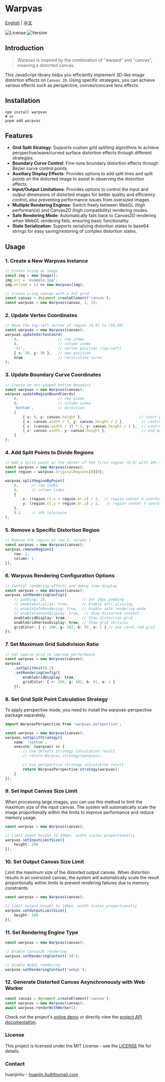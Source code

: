 # Warpvas

[English](README.md) | [中文](README.cn.md)

![License](https://img.shields.io/badge/license-MIT-blue.svg)
![Version](https://img.shields.io/badge/version-1.0.0-green.svg)

## Introduction

> Warpvas is inspired by the combination of "warped" and "canvas", meaning a distorted canvas.

This JavaScript library helps you efficiently implement 3D-like image distortion effects on `Canvas 2D`. Using specific strategies, you can achieve various effects such as perspective, convex/concave lens effects.

## Installation

```shell
npm install warpvas
# or
pnpm add warpvas
```

## Features

- **Grid Split Strategy**: Supports custom grid splitting algorithms to achieve perspective/wave/curved surface distortion effects through different strategies.
- **Boundary Curve Control**: Fine-tune boundary distortion effects through Bezier curve control points.
- **Auxiliary Display Effects**: Provides options to add split lines and split points on the distorted image to assist in observing the distortion effects.
- **Input/Output Limitations**: Provides options to control the input and output dimensions of distorted images for better quality and efficiency control, also preventing performance issues from oversized images.
- **Multiple Rendering Engines**: Switch freely between WebGL (high performance) and Canvas2D (high compatibility) rendering modes.
- **Safe Rendering Mode**: Automatically falls back to Canvas2D rendering when WebGL rendering fails, ensuring basic functionality.
- **State Serialization**: Supports serializing distortion states to base64 strings for easy saving/restoring of complex distortion states.

## Usage

### 1. Create a New Warpvas Instance

```typescript
// Create using an image
const img = new Image();
img.src = 'example.jpg';
img.onload = () => new Warpvas(img);

// Create using canvas with a 2x2 grid
const canvas = document.createElement('canvas');
const warpvas = new Warpvas(canvas, 2, 2);
```

### 2. Update Vertex Coordinates

```typescript
// Move the top-left vertex of region (0,0) to (50,50)
const warpvas = new Warpvas(canvas);
warpvas.updateVertexCoord(
    0,                  // row index
    0,                  // column index
    'tl',               // vertex position (top-left)
    { x: 50, y: 50 },   // new position
    true                // recalculate curve
);
```

### 3. Update Boundary Curve Coordinates

```typescript
// Create an arc-shaped bottom boundary
const warpvas = new Warpvas(canvas);
warpvas.updateRegionBoundCoords(
    0,                  // row index
    0,                  // column index
    'bottom',           // direction
    [
        { x: 0, y: canvas.height },                          // start point
        { x: canvas.width / 3, y: canvas.height / 2 },        // control point 1
        { x: (canvas.width / 3) * 2, y: canvas.height / 2 },  // control point 2
        { x: canvas.width, y: canvas.height },                // end point
    ]
);
```

### 4. Add Split Points to Divide Regions

```typescript
// Add a split point at the center of the first region (0,0) with 10% tolerance
const warpvas = new Warpvas(canvas);
const region = warpvas.originalRegions[0][0];

warpvas.splitRegionByPoint(
    0,      // row index
    0,      // column index
    {
        x: (region.tl.x + region.br.x) / 2,  // region center X coordinate
        y: (region.tl.y + region.br.y) / 2,   // region center Y coordinate
    },
    0.1     // 10% tolerance
);
```

### 5. Remove a Specific Distortion Region

```typescript
// Remove the region at row 1, column 1
const warpvas = new Warpvas(canvas);
warpvas.removeRegion({
    row: 1,
    column: 1
});
```

### 6. Warpvas Rendering Configuration Options

```typescript
// Control rendering effects and debug view display
const warpvas = new Warpvas(canvas);
warpvas.setRenderingConfig({
    // padding: 10,                // Set 10px padding
    // enableAntialias: true,      // Enable anti-aliasing
    // enableSafeRendering: true,  // Enable safe rendering mode
    // enableContentDisplay: true,  // Show distorted content
    enableGridDisplay: true,       // Show distortion grid
    enableGridVertexDisplay: true, // Show grid vertices
    gridColor: { r: 206, g: 102, b: 91, a: 1 } // Use coral red grid
});
```

### 7. Set Maximum Grid Subdivision Ratio

```typescript
// Set sparse grid to improve performance
const warpvas = new Warpvas(canvas);
warpvas
    .setSplitUnit(0.2)
    .setRenderingConfig({
        enableGridDisplay: true,
        gridColor: { r: 206, g: 102, b: 91, a: 1 }
    });
```

### 8. Set Grid Split Point Calculation Strategy

To apply perspective mode, you need to install the warpvas-perspective package separately.

```typescript
import WarpvasPerspective from 'warpvas-perspective';

const warpvas = new Warpvas(canvas);
warpvas.setSplitStrategy({
    name: 'custom',
    execute: (warpvas) => {
        // Use default strategy calculation result
        // return Warpvas.strategy(warpvas);

        // Use perspective strategy calculation result
        return WarpvasPerspective.strategy(warpvas);
    }
});
```

### 9. Set Input Canvas Size Limit

When processing large images, you can use this method to limit the maximum size of the input canvas. The system will automatically scale the image proportionally within the limits to improve performance and reduce memory usage.

```typescript
const warpvas = new Warpvas(canvas);

// Limit input height to 100px, width scales proportionally
warpvas.setInputLimitSize({
    height: 100
});
```

### 10. Set Output Canvas Size Limit

Limit the maximum size of the distorted output canvas. When distortion results in an oversized canvas, the system will automatically scale the result proportionally within limits to prevent rendering failures due to memory constraints.

```typescript
const warpvas = new Warpvas(canvas);

// Limit output height to 100px, width scales proportionally
warpvas.setOutputLimitSize({
    height: 100
});
```

### 11. Set Rendering Engine Type

```typescript
const warpvas = new Warpvas(canvas);

// Enable Canvas2D rendering
warpvas.setRenderingContext('2d');

// Enable WebGL rendering
warpvas.setRenderingContext('webgl');
```

### 12. Generate Distorted Canvas Asynchronously with Web Worker

```typescript
const canvas = document.createElement('canvas');
const warpvas = new Warpvas(canvas);
await warpvas.renderWithWorker();
```

Check out the project's [online demo](https://huanjinliu.github.io/warpvas/) or directly view the [project API documentation](docs/api/README.md).

### License

This project is licensed under the MIT License - see the [LICENSE](LICENSE) file for details.

### Contact

huanjinliu - [huanjin.liu@foxmail.com](mailto:huanjin.liu@foxmail.com)
